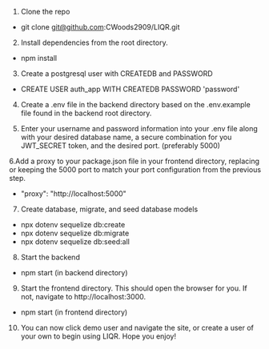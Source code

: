 1. Clone the repo
 * git clone git@github.com:CWoods2909/LIQR.git

2. Install dependencies from the root directory.
 * npm install

3. Create a postgresql user with CREATEDB and PASSWORD
 * CREATE USER auth_app WITH CREATEDB PASSWORD 'password'

4. Create a .env file in the backend directory based on the .env.example file found in the backend root directory.

5. Enter your username and password information into your .env file along with your desired database name, a secure combination for you JWT_SECRET token, and the desired port. (preferably 5000)

6.Add a proxy to your package.json file in your frontend directory, replacing or keeping the 5000 port to match your port configuration from the previous step.
 * "proxy": "http://localhost:5000"

7. Create database, migrate, and seed database models
 * npx dotenv sequelize db:create
 * npx dotenv sequelize db:migrate
 * npx dotenv sequelize db:seed:all

8. Start the backend
 * npm start (in backend directory)

9. Start the frontend directory.  This should open the browser for you.  If not, navigate to http://localhost:3000.
 * npm start (in frontend directory)

10. You can now click demo user and navigate the site, or create a user of your own to begin using LIQR.  Hope you enjoy!



